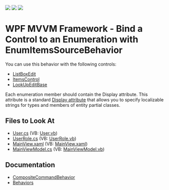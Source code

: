 <!-- default badges list -->
![](https://img.shields.io/endpoint?url=https://codecentral.devexpress.com/api/v1/VersionRange/128642392/22.2.2%2B)
[![](https://img.shields.io/badge/Open_in_DevExpress_Support_Center-FF7200?style=flat-square&logo=DevExpress&logoColor=white)](https://supportcenter.devexpress.com/ticket/details/T196946)
[![](https://img.shields.io/badge/📖_How_to_use_DevExpress_Examples-e9f6fc?style=flat-square)](https://docs.devexpress.com/GeneralInformation/403183)
<!-- default badges end -->

# WPF MVVM Framework - Bind a Control to an Enumeration with EnumItemsSourceBehavior

You can use this behavior with the following controls:

* [ListBoxEdit](https://docs.devexpress.com/WPF/DevExpress.Xpf.Editors.ListBoxEdit)
* [ItemsControl](https://docs.microsoft.com/en-us/dotnet/api/system.windows.controls.itemscontrol)
* [LookUpEditBase](https://docs.devexpress.com/WPF/DevExpress.Xpf.Editors.LookUpEditBase)

Each enumeration member should contain the Display attribute. This attribute is a standard [Display attribute](https://docs.microsoft.com/en-us/dotnet/api/system.componentmodel.dataannotations.displayattribute) that allows you to specify localizable strings for types and members of entity partial classes.

<!-- default file list -->
## Files to Look At

* [User.cs](./CS/EnumItemsSourceBehaviorExample/Common/User.cs) (VB: [User.vb](./VB/EnumItemsSourceBehaviorExample/Common/User.vb))
* [UserRole.cs](./CS/EnumItemsSourceBehaviorExample/Common/UserRole.cs) (VB: [UserRole.vb](./VB/EnumItemsSourceBehaviorExample/Common/UserRole.vb))
* [MainView.xaml](./CS/EnumItemsSourceBehaviorExample/View/MainView.xaml) (VB: [MainView.xaml](./VB/EnumItemsSourceBehaviorExample/View/MainView.xaml))
* [MainViewModel.cs](./CS/EnumItemsSourceBehaviorExample/ViewModel/MainViewModel.cs) (VB: [MainViewModel.vb](./VB/EnumItemsSourceBehaviorExample/ViewModel/MainViewModel.vb))
<!-- default file list end -->

## Documentation

- [CompositeCommandBehavior](https://docs.devexpress.com/WPF/DevExpress.Mvvm.UI.EnumItemsSourceBehavior)
- [Behaviors](https://docs.devexpress.com/WPF/17442/mvvm-framework/behaviors)
